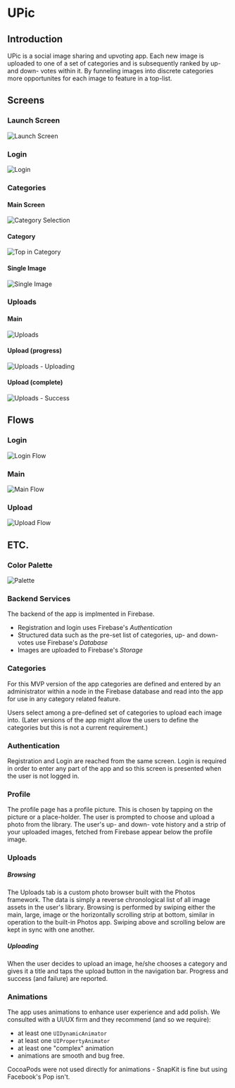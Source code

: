 # UPic

## Introduction

UPic is a social image sharing and upvoting app. Each new image is uploaded to one of a 
set of categories and is subsequently ranked by up- and down- votes within it. 
By funneling images into discrete categories more opportunites for each image to feature
in a top-list.

## Screens

### Launch Screen

![Launch Screen](images/Artboards/Launch%20Screen.png)

### Login

![Login](images/Artboards/Login.png)

### Categories

#### Main Screen

![Category Selection](images/Artboards/Category%20Selection.png)

#### Category

![Top in Category](images/Artboards/Top%20In%20Category.png)

#### Single Image

![Single Image](images/Artboards/Single%20Image.png)

### Uploads

#### Main

![Uploads](images/Artboards/Uploads.png)

#### Upload (progress)

![Uploads - Uploading](images/Artboards/Uploads%20-%20Uploading.png)

#### Upload (complete)

![Uploads - Success](images/Artboards/Uploads%20-%20Success.png)

## Flows

### Login

![Login Flow](images/Flows/login_flow.png)


### Main

![Main Flow](images/Flows/main_flow.png)


### Upload

![Upload Flow](images/Flows/upload_flow.png)


## ETC.

### Color Palette

![Palette](images/Flows/color_palette.png)

### Backend Services

The backend of the app is implmented in Firebase. 

* Registration and login uses Firebase's _Authentication_
* Structured data such as the pre-set list of categories, up- and down- votes use Firebase's _Database_
* Images are uploaded to Firebase's _Storage_

### Categories

For this MVP version of the app categories are defined and entered by an administrator 
within a node in the Firebase database and read into the app for use in any category 
related feature.

Users select among a pre-defined set of categories to  upload each image into. 
(Later versions of the app might allow the users to define the categories but this 
is not a current requirement.)

### Authentication

Registration and Login are reached from the same screen. Login is required in order to enter
any part of the app and so this screen is presented when the user is not logged in.

### Profile

The profile page has a profile picture. This is chosen by tapping on the picture or a place-holder. 
The user is prompted to choose and upload a photo from the library. The user's up- and 	down- vote history
and a strip of your uploaded images, fetched from Firebase appear below the profile image.
 
### Uploads

##### Browsing

The Uploads tab is a custom photo browser built with the Photos framework. The data is
simply a reverse chronological list of all image assets in the user's library. Browsing is performed
by swiping either the main, large, image or the horizontally scrolling strip at bottom,
similar in operation to the built-in Photos app. Swiping above and scrolling below are kept in sync
with one another.

##### Uploading

When the user decides to upload an image, he/she chooses a category and gives it a title and
taps the upload button in the navigation bar. Progress and success (and failure) are reported.

### Animations

The app uses animations to enhance user experience and add polish.  We consulted with a UI/UX firm and 
they recommend (and so we require):

* at least one ```UIDynamicAnimator```
* at least one ```UIPropertyAnimator```
* at least one "complex" animation
* animations are smooth and bug free. 

CocoaPods were not used directly for animations - SnapKit is fine but using Facebook's Pop isn't.






